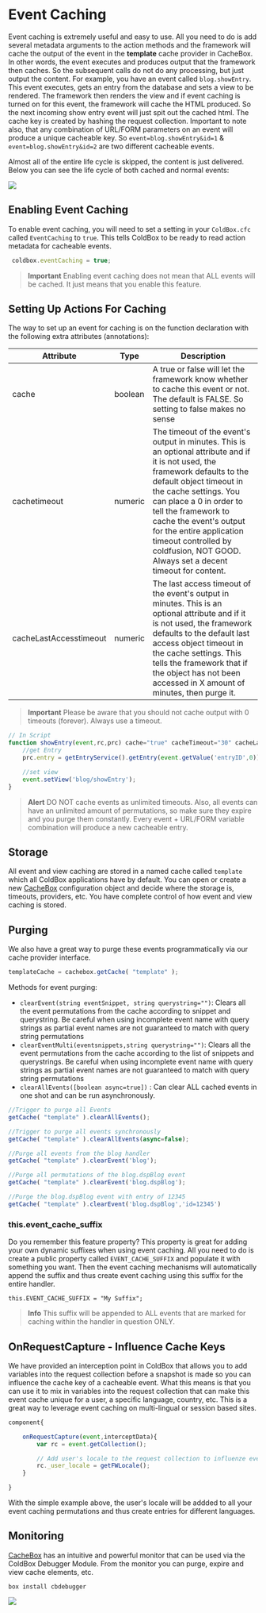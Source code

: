 # Event Caching

Event caching is extremely useful and easy to use. All you need to do is add several metadata arguments to the action methods and the framework will cache the output of the event in the **template** cache provider in CacheBox. In other words, the event executes and produces output that the framework then caches. So the subsequent calls do not do any processing, but just output the content. For example, you have an event called `blog.showEntry`. This event executes, gets an entry from the database and sets a view to be rendered. The framework then renders the view and if event caching is turned on for this event, the framework will cache the HTML produced. So the next incoming show entry event will just spit out the cached html. The cache key is created by hashing the request collection. Important to note also, that any combination of URL/FORM parameters on an event will produce a unique cacheable key. So `event=blog.showEntry&id=1` & `event=blog.showEntry&id=2` are two different cacheable events.

Almost all of the entire life cycle is skipped, the content is just delivered. Below you can see the life cycle of both cached and normal events:

![](https://github.com/ortus/coldbox-platform-documentation/tree/24d3f3d16693b36ca41bf5ce0329c6ff33316ef0/images/EventCachingFlow.jpg)

## Enabling Event Caching

To enable event caching, you will need to set a setting in your `ColdBox.cfc` called `EventCaching` to `true`. This tells ColdBox to be ready to read action metadata for cacheable events.

```javascript
 coldbox.eventCaching = true;
```

> **Important** Enabling event caching does not mean that ALL events will be cached. It just means that you enable this feature.

## Setting Up Actions For Caching

The way to set up an event for caching is on the function declaration with the following extra attributes \(annotations\):

| Attribute | Type | Description |
| --- | --- | --- |
| cache | boolean | A true or false will let the framework know whether to cache this event or not. The default is FALSE. So setting to false makes no sense |
| cachetimeout | numeric | The timeout of the event's output in minutes. This is an optional attribute and if it is not used, the framework defaults to the default object timeout in the cache settings. You can place a 0 in order to tell the framework to cache the event's output for the entire application timeout controlled by coldfusion, NOT GOOD. Always set a decent timeout for content. |
| cacheLastAccesstimeout | numeric | The last access timeout of the event's output in minutes. This is an optional attribute and if it is not used, the framework defaults to the default last access object timeout in the cache settings. This tells the framework that if the object has not been accessed in X amount of minutes, then purge it. |

> **Important** Please be aware that you should not cache output with 0 timeouts \(forever\). Always use a timeout.

```javascript
// In Script
function showEntry(event,rc,prc) cache="true" cacheTimeout="30" cacheLastAccessTimeout="15"{
    //get Entry
    prc.entry = getEntryService().getEntry(event.getValue('entryID',0));

    //set view
    event.setView('blog/showEntry');
}
```

> **Alert** DO NOT cache events as unlimited timeouts. Also, all events can have an unlimited amount of permutations, so make sure they expire and you purge them constantly. Every event + URL/FORM variable combination will produce a new cacheable entry.

## Storage

All event and view caching are stored in a named cache called `template` which all ColdBox applications have by default. You can open or create a new [CacheBox](http://cachebox.ortusbooks.com) configuration object and decide where the storage is, timeouts, providers, etc. You have complete control of how event and view caching is stored.

## Purging

We also have a great way to purge these events programmatically via our cache provider interface.

```javascript
templateCache = cachebox.getCache( "template" );
```

Methods for event purging:

* `clearEvent(string eventSnippet, string querystring="")`: Clears all the event permutations from the cache according to snippet and querystring. Be careful when using incomplete event name with query strings as partial event names are not guaranteed to match with query string permutations
* `clearEventMulti(eventsnippets,string querystring="")`: Clears all the event permutations from the cache according to the list of snippets and querystrings. Be careful when using incomplete event name with query strings as partial event names are not guaranteed to match with query string permutations
* `clearAllEvents([boolean async=true])` : Can clear ALL cached events in one shot and can be run asynchronously.

```javascript
//Trigger to purge all Events
getCache( "template" ).clearAllEvents();

//Trigger to purge all events synchronously
getCache( "template" ).clearAllEvents(async=false);

//Purge all events from the blog handler
getCache( "template" ).clearEvent('blog');

//Purge all permutations of the blog.dspBlog event
getCache( "template" ).clearEvent('blog.dspBlog');

//Purge the blog.dspBlog event with entry of 12345
getCache( "template" ).clearEvent('blog.dspBlog','id=12345')
```

### this.event\_cache\_suffix

Do you remember this feature property? This property is great for adding your own dynamic suffixes when using event caching. All you need to do is create a public property called `EVENT_CACHE_SUFFIX` and populate it with something you want. Then the event caching mechanisms will automatically append the suffix and thus create event caching using this suffix for the entire handler.

`this.EVENT_CACHE_SUFFIX = "My Suffix";`

> **Info** This suffix will be appended to ALL events that are marked for caching within the handler in question ONLY.

## OnRequestCapture - Influence Cache Keys

We have provided an interception point in ColdBox that allows you to add variables into the request collection before a snapshot is made so you can influence the cache key of a cacheable event. What this means is that you can use it to mix in variables into the request collection that can make this event cache unique for a user, a specific language, country, etc. This is a great way to leverage event caching on multi-lingual or session based sites.

```javascript
component{

    onRequestCapture(event,interceptData){
        var rc = event.getCollection();

        // Add user's locale to the request collection to influenze event caching
        rc._user_locale = getFWLocale();
    }

}
```

With the simple example above, the user's locale will be addded to all your event caching permutations and thus create entries for different languages.

## Monitoring

[CacheBox](http://cachebox.ortusbooks.com) has an intuitive and powerful monitor that can be used via the ColdBox Debugger Module. From the monitor you can purge, expire and view cache elements, etc.

```text
box install cbdebugger
```

![](https://github.com/ortus/coldbox-platform-documentation/tree/24d3f3d16693b36ca41bf5ce0329c6ff33316ef0/images/cachemonitor.jpg)

